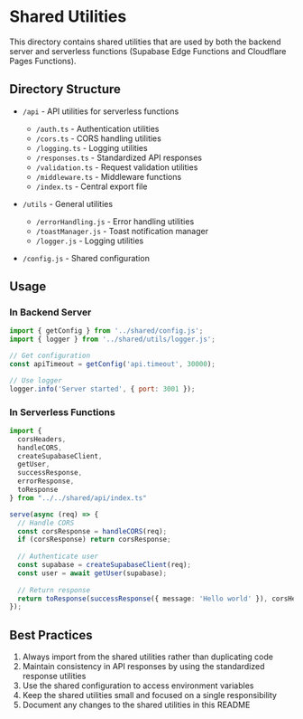 # Shared Utilities

This directory contains shared utilities that are used by both the backend server and serverless functions (Supabase Edge Functions and Cloudflare Pages Functions).

## Directory Structure

- `/api` - API utilities for serverless functions
  - `/auth.ts` - Authentication utilities 
  - `/cors.ts` - CORS handling utilities
  - `/logging.ts` - Logging utilities
  - `/responses.ts` - Standardized API responses
  - `/validation.ts` - Request validation utilities
  - `/middleware.ts` - Middleware functions
  - `/index.ts` - Central export file

- `/utils` - General utilities
  - `/errorHandling.js` - Error handling utilities
  - `/toastManager.js` - Toast notification manager
  - `/logger.js` - Logging utilities

- `/config.js` - Shared configuration

## Usage

### In Backend Server

```javascript
import { getConfig } from '../shared/config.js';
import { logger } from '../shared/utils/logger.js';

// Get configuration
const apiTimeout = getConfig('api.timeout', 30000);

// Use logger
logger.info('Server started', { port: 3001 });
```

### In Serverless Functions

```typescript
import { 
  corsHeaders, 
  handleCORS,
  createSupabaseClient,
  getUser,
  successResponse,
  errorResponse,
  toResponse
} from "../../shared/api/index.ts"

serve(async (req) => {
  // Handle CORS
  const corsResponse = handleCORS(req);
  if (corsResponse) return corsResponse;
  
  // Authenticate user
  const supabase = createSupabaseClient(req);
  const user = await getUser(supabase);
  
  // Return response
  return toResponse(successResponse({ message: 'Hello world' }), corsHeaders);
});
```

## Best Practices

1. Always import from the shared utilities rather than duplicating code
2. Maintain consistency in API responses by using the standardized response utilities
3. Use the shared configuration to access environment variables
4. Keep the shared utilities small and focused on a single responsibility
5. Document any changes to the shared utilities in this README